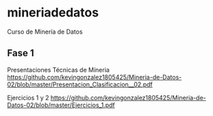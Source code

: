 # mineriadedatos
Curso de Minería de Datos
## Fase 1

Presentaciones Técnicas de Míneria https://github.com/kevingonzalez1805425/Mineria-de-Datos-02/blob/master/Presentacion_Clasificacion__02.pdf

Ejercicios 1 y 2 https://github.com/kevingonzalez1805425/Mineria-de-Datos-02/blob/master/Ejercicios_1.pdf
